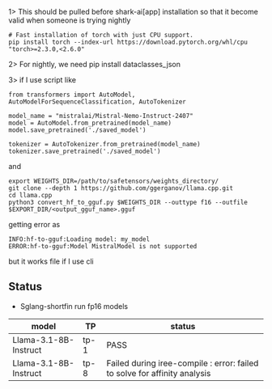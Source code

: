 1>	This should be pulled before shark-ai[app] installation so that it become valid when someone is trying nightly
```
# Fast installation of torch with just CPU support.
pip install torch --index-url https://download.pytorch.org/whl/cpu "torch>=2.3.0,<2.6.0"
```

2>	For nightly, we need pip install dataclasses_json 

3> if I use script like
```
from transformers import AutoModel, AutoModelForSequenceClassification, AutoTokenizer

model_name = "mistralai/Mistral-Nemo-Instruct-2407"
model = AutoModel.from_pretrained(model_name)
model.save_pretrained('./saved_model')

tokenizer = AutoTokenizer.from_pretrained(model_name)
tokenizer.save_pretrained('./saved_model')
```

and 

```
export WEIGHTS_DIR=/path/to/safetensors/weights_directory/
git clone --depth 1 https://github.com/ggerganov/llama.cpp.git
cd llama.cpp
python3 convert_hf_to_gguf.py $WEIGHTS_DIR --outtype f16 --outfile $EXPORT_DIR/<output_gguf_name>.gguf
```

getting error as
```
INFO:hf-to-gguf:Loading model: my_model
ERROR:hf-to-gguf:Model MistralModel is not supported
```
but it works file if I use cli


## Status
- Sglang-shortfin run fp16 models

|model| TP| status
|---|---|---|
|Llama-3.1-8B-Instruct| tp-1 | PASS
|Llama-3.1-8B-Instruct| tp-8 | Failed during iree-compile : error: failed to solve for affinity analysis


